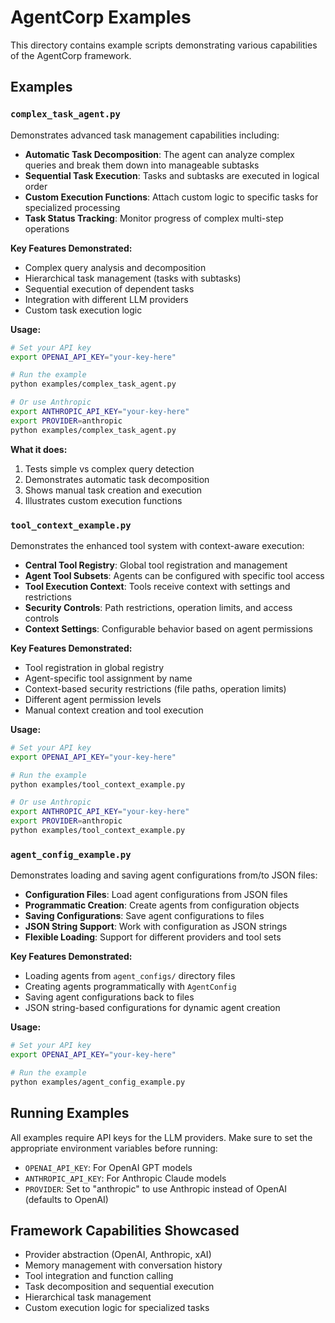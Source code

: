 # AgentCorp Examples

This directory contains example scripts demonstrating various capabilities of the AgentCorp framework.

## Examples

### `complex_task_agent.py`

Demonstrates advanced task management capabilities including:

- **Automatic Task Decomposition**: The agent can analyze complex queries and break them down into manageable subtasks
- **Sequential Task Execution**: Tasks and subtasks are executed in logical order
- **Custom Execution Functions**: Attach custom logic to specific tasks for specialized processing
- **Task Status Tracking**: Monitor progress of complex multi-step operations

**Key Features Demonstrated:**
- Complex query analysis and decomposition
- Hierarchical task management (tasks with subtasks)
- Sequential execution of dependent tasks
- Integration with different LLM providers
- Custom task execution logic

**Usage:**
```bash
# Set your API key
export OPENAI_API_KEY="your-key-here"

# Run the example
python examples/complex_task_agent.py

# Or use Anthropic
export ANTHROPIC_API_KEY="your-key-here"
export PROVIDER=anthropic
python examples/complex_task_agent.py
```

**What it does:**
1. Tests simple vs complex query detection
2. Demonstrates automatic task decomposition
3. Shows manual task creation and execution
4. Illustrates custom execution functions

### `tool_context_example.py`

Demonstrates the enhanced tool system with context-aware execution:

- **Central Tool Registry**: Global tool registration and management
- **Agent Tool Subsets**: Agents can be configured with specific tool access
- **Tool Execution Context**: Tools receive context with settings and restrictions
- **Security Controls**: Path restrictions, operation limits, and access controls
- **Context Settings**: Configurable behavior based on agent permissions

**Key Features Demonstrated:**
- Tool registration in global registry
- Agent-specific tool assignment by name
- Context-based security restrictions (file paths, operation limits)
- Different agent permission levels
- Manual context creation and tool execution

**Usage:**
```bash
# Set your API key
export OPENAI_API_KEY="your-key-here"

# Run the example
python examples/tool_context_example.py

# Or use Anthropic
export ANTHROPIC_API_KEY="your-key-here"
export PROVIDER=anthropic
python examples/tool_context_example.py
```

### `agent_config_example.py`

Demonstrates loading and saving agent configurations from/to JSON files:

- **Configuration Files**: Load agent configurations from JSON files
- **Programmatic Creation**: Create agents from configuration objects
- **Saving Configurations**: Save agent configurations to files
- **JSON String Support**: Work with configuration as JSON strings
- **Flexible Loading**: Support for different providers and tool sets

**Key Features Demonstrated:**
- Loading agents from `agent_configs/` directory files
- Creating agents programmatically with `AgentConfig`
- Saving agent configurations back to files
- JSON string-based configurations for dynamic agent creation

**Usage:**
```bash
# Set your API key
export OPENAI_API_KEY="your-key-here"

# Run the example
python examples/agent_config_example.py
```

## Running Examples

All examples require API keys for the LLM providers. Make sure to set the appropriate environment variables before running:

- `OPENAI_API_KEY`: For OpenAI GPT models
- `ANTHROPIC_API_KEY`: For Anthropic Claude models
- `PROVIDER`: Set to "anthropic" to use Anthropic instead of OpenAI (defaults to OpenAI)

## Framework Capabilities Showcased

- Provider abstraction (OpenAI, Anthropic, xAI)
- Memory management with conversation history
- Tool integration and function calling
- Task decomposition and sequential execution
- Hierarchical task management
- Custom execution logic for specialized tasks